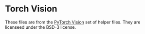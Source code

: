 # Torch Vision

These files are from the [PyTorch Vision](https://github.com/pytorch/vision/tree/main/references/detection) set of helper files. They are licenseed under the BSD-3 license.
